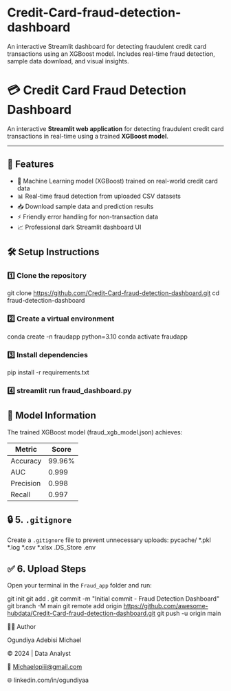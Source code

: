 # Credit-Card-fraud-detection-dashboard
An interactive Streamlit dashboard for detecting fraudulent credit card transactions using an XGBoost model. Includes real-time fraud detection, sample data download, and visual insights.

# 💳 Credit Card Fraud Detection Dashboard

An interactive **Streamlit web application** for detecting fraudulent credit card transactions in real-time using a trained **XGBoost model**.

---

## 🚀 Features

- 🧠 Machine Learning model (XGBoost) trained on real-world credit card data  
- 📊 Real-time fraud detection from uploaded CSV datasets  
- 📥 Download sample data and prediction results  
- ⚡ Friendly error handling for non-transaction data  
- 📈 Professional dark Streamlit dashboard UI  
  

## 🛠️ Setup Instructions

### 1️⃣ Clone the repository

git clone https://github.com/Credit-Card-fraud-detection-dashboard.git
cd fraud-detection-dashboard

### 2️⃣ Create a virtual environment

conda create -n fraudapp python=3.10
conda activate fraudapp

### 3️⃣ Install dependencies

pip install -r requirements.txt

### 4️⃣ streamlit run fraud_dashboard.py




## 🧩 Model Information

The trained XGBoost model (fraud_xgb_model.json) achieves:

| Metric    | Score  |
| --------- | ------ |
| Accuracy  | 99.96% |
| AUC       | 0.999  |
| Precision | 0.998  |
| Recall    | 0.997  |

##  🔒 5. `.gitignore`

Create a `.gitignore` file to prevent unnecessary uploads:
pycache/
*.pkl
*.log
*.csv
*.xlsx
.DS_Store
.env

## ✅ 6. Upload Steps


Open your terminal in the `Fraud_app` folder and run:

git init
git add .
git commit -m "Initial commit - Fraud Detection Dashboard"
git branch -M main
git remote add origin https://github.com/awesome-hubdata/Credit-Card-fraud-detection-dashboard.git
git push -u origin main

🧑‍💻 Author

Ogundiya Adebisi Michael

© 2024 | Data Analyst 

📧 Michaelopiii@gmail.com 

🌐 linkedin.com/in/ogundiyaa


